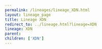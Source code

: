 ```yaml
---
permalink: /lineages/lineage_XDN.html
layout: lineage_page
title: Lineage XDN
redirect_to: ../lineage.html?lineage=XDN
lineage: XDN
parent: 
children: ['XDN']
---
```

